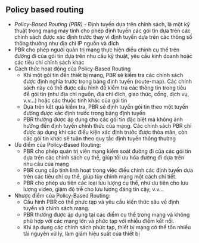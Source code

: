 ## Policy based routing
- *Policy-Based Routing (PBR)* - Định tuyến dựa trên chính sách, là một kỹ thuật trong mạng máy tính cho phép định tuyến các gói tin dựa trên các chính sách được xác định trước thay vì định tuyến dựa trên các thông số thông thường như địa chỉ IP nguồn và đích
- PBR cho phép người quản trị mạng thực hiện điều chỉnh cụ thể trên đường đi của gói tin dựa trên nhu cầu kỹ thuật, yêu cầu kinh doanh hoặc các tiêu chí chính sách khác
- Cách thức hoạt động của Policy-Based Routing
  - Khi một gói tin đến thiết bị mạng, PBR sẽ kiểm tra các chính sách được định nghĩa trước trong bảng định tuyến (route-map). Các chính sách này có thể được cấu hình để kiểm tra các thông tin trong tiêu đề gói tin (như địa chỉ nguồn, địa chỉ đích, giao thức, cổng, dịch vụ, v.v...) hoặc các thuộc tính khác của gói tin
  - Dựa trên kết quả kiểm tra, PBR sẽ định tuyến gói tin theo một tuyến đường được xác định trước trong bảng định tuyến
  - PBR thường được áp dụng cho các gói tin đặc biệt mà không ảnh hưởng đến định tuyến chính thức của mạng. Các chính sách PBR chỉ được áp dụng khi các điều kiện xác định trước được thỏa mãn, còn các gói tin khác sẽ tuân theo quy tắc định tuyến thông thường
- Ưu điểm của Policy-Based Routing:
  - PBR cho phép quản trị viên mạng kiểm soát đường đi của các gói tin dựa trên các chính sách cụ thể, giúp tối ưu hóa đường đi dựa trên nhu cầu của mạng
  - PBR cung cấp tính linh hoạt trong việc điều chỉnh các định tuyến dựa trên các tiêu chí cụ thể, giúp tùy chỉnh mạng một cách chi tiết.
  - PBR cho phép ưu tiên các loại lưu lượng cụ thể, như ưu tiên cho lưu lượng video, giảm độ trễ cho lưu lượng đáng tin cậy, v.v...
- Nhược điểm của Policy-Based Routing:
  - Cấu hình PBR có thể phức tạp và yêu cầu kiến thức sâu về định tuyến và chính sách mạng.
  - PBR thường được áp dụng tại các điểm cụ thể trong mạng và không phù hợp với các mạng lớn và phức tạp với nhiều điểm kết nối.
  - Khi áp dụng các chính sách phức tạp, thiết bị mạng có thể tốn nhiều tài nguyên xử lý, làm giảm hiệu suất của thiết bị 